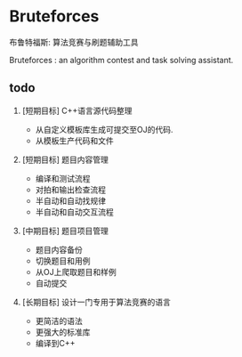 # Bruteforces

布鲁特福斯: 算法竞赛与刷题辅助工具

Bruteforces : an algorithm contest and task solving assistant.

## todo

1. [短期目标] C++语言源代码整理
    * 从自定义模板库生成可提交至OJ的代码.
    * 从模板生产代码和文件

1. [短期目标] 题目内容管理
    * 编译和测试流程
    * 对拍和输出检查流程
    * 半自动和自动找规律
    * 半自动和自动交互流程

1. [中期目标] 题目项目管理
    * 题目内容备份
    * 切换题目和用例
    * 从OJ上爬取题目和样例
    * 自动提交

1. [长期目标] 设计一门专用于算法竞赛的语言
    * 更简洁的语法
    * 更强大的标准库
    * 编译到C++